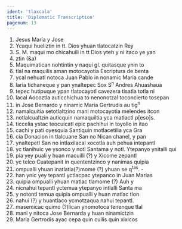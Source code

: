 ```yaml
---
ident: 'tlaxcala'
title: 'Diplomatic Transcription'
pagenum: 13
---
```

1. Jesus María y Jose
2. Ycaqui hueliztin in tt. Dios yhuan tlatocatzin Rey
3. S. M. maqui mo chicahuili in tt Dios yteh y ni itaco ye yan
4. ztin (&amp;a)
5. Maquimatican nohtintin y naqui gl. quitasque ynin to
6. tlal na maquilis aman motocayotia Escriptura de benta
7. ycal nehuatl notoca Juan Pablo in nonamic Maria cande
8. laria tichaneque y pan ynaltepec Sox S<sup>n</sup> Andres Ahuashaua
9. tepec hutipuque ypan tlatocayotl cavezera tisatla totla ni
10. lacal Aocoztla auticchichua to nenonotzal toconcierto tosepan
11. in Jose Bernardo y ninamic Maria Gertrudis au tig<sup>n</sup>
12. namalquitia setotlaltzino mani motocayotia melendes itcon
13. notlalcualtzin auticquin namaquiltia yca matlactl p[eso]s.
14. ticcelia ystac teocuicatl epic pachihui in toyollo in itao
15. cachi y pati oyesquia Santiquin motlacetilia yca Gra
16. cia Donacion in tlalcuane San no Nican chanel, y pan
17. ynaltepetl San no intlaxilacal xocotla auh pehua intepantl
18. yc tlanihuic ye ysonco y notl Santama y notl. Ytepanyo ynitalli qui
19. pia yey puali y huan macuilli (?) y Xicome zepantl
20. yc telco Cuatepanit in quententzinco y nanimas quipia
21. ompualli yhuan inatlatla(?)mome (?) yhuan se q<sup>tas</sup>. -
22. han ynic yey tepantl yctlacpac ytepanco in Juan Marias
23. quipia ompualli yhuan matlac tlamome (?) Auh y
24. nicnahui tepantl yctemua ytepanyo intlalli Santa ma
25. y notontl temua quipia ompualli y huan matlac tlon
26. nahui (?) y huantlaco ycmotzaqua nahui tepantl.
27. masemicac quimo (?)lican ynomotoca tenenque tlal
28. mani y nitoca Jose Bernarda y huan ninamictzin
29. Maria Gertrodis ayac cepa quin cuilis quin xixicos
